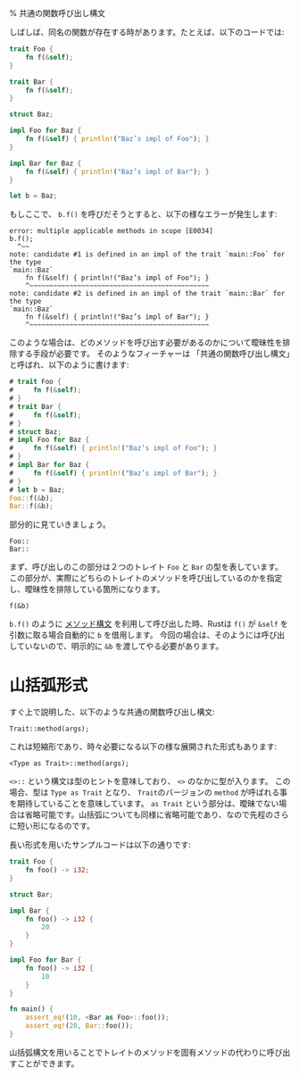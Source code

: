 % 共通の関数呼び出し構文
<!-- % Universal Function Call Syntax -->

<!-- Sometimes, functions can have the same names. Consider this code: -->
しばしば、同名の関数が存在する時があります。たとえば、以下のコードでは:

```rust
trait Foo {
    fn f(&self);
}

trait Bar {
    fn f(&self);
}

struct Baz;

impl Foo for Baz {
    fn f(&self) { println!("Baz’s impl of Foo"); }
}

impl Bar for Baz {
    fn f(&self) { println!("Baz’s impl of Bar"); }
}

let b = Baz;
```

<!-- If we were to try to call `b.f()`, we’d get an error: -->
もしここで、 `b.f()` を呼びだそうとすると、以下の様なエラーが発生します:

```text
error: multiple applicable methods in scope [E0034]
b.f();
  ^~~
note: candidate #1 is defined in an impl of the trait `main::Foo` for the type
`main::Baz`
    fn f(&self) { println!("Baz’s impl of Foo"); }
    ^~~~~~~~~~~~~~~~~~~~~~~~~~~~~~~~~~~~~~~~~~~~~~
note: candidate #2 is defined in an impl of the trait `main::Bar` for the type
`main::Baz`
    fn f(&self) { println!("Baz’s impl of Bar"); }
    ^~~~~~~~~~~~~~~~~~~~~~~~~~~~~~~~~~~~~~~~~~~~~~

```

<!-- We need a way to disambiguate which method we need. This feature is called -->
<!-- ‘universal function call syntax’, and it looks like this: -->
このような場合は、どのメソッドを呼び出す必要があるのかについて曖昧性を排除する手段が必要です。
そのようなフィーチャーは 「共通の関数呼び出し構文」と呼ばれ、以下のように書けます:



```rust
# trait Foo {
#     fn f(&self);
# }
# trait Bar {
#     fn f(&self);
# }
# struct Baz;
# impl Foo for Baz {
#     fn f(&self) { println!("Baz’s impl of Foo"); }
# }
# impl Bar for Baz {
#     fn f(&self) { println!("Baz’s impl of Bar"); }
# }
# let b = Baz;
Foo::f(&b);
Bar::f(&b);
```

<!-- Let’s break it down. -->
部分的に見ていきましょう。

```rust,ignore
Foo::
Bar::
```

<!-- These halves of the invocation are the types of the two traits: `Foo` and -->
<!-- `Bar`. This is what ends up actually doing the disambiguation between the two: -->
<!-- Rust calls the one from the trait name you use. -->
まず、呼び出しのこの部分は２つのトレイト `Foo` と `Bar` の型を表しています。
この部分が、実際にどちらのトレイトのメソッドを呼び出しているのかを指定し、曖昧性を排除している箇所になります。

```rust,ignore
f(&b)
```

<!-- When we call a method like `b.f()` using [method syntax][methodsyntax], Rust -->
<!-- will automatically borrow `b` if `f()` takes `&self`. In this case, Rust will -->
<!-- not, and so we need to pass an explicit `&b`. -->
`b.f()` のように [メソッド構文][methodsyntax] を利用して呼び出した時、Rustは `f()` が `&self` を引数に取る場合自動的に `b` を借用します。
今回の場合は、そのようには呼び出していないので、明示的に `&b` を渡してやる必要があります。

[methodsyntax]: method-syntax.html

# 山括弧形式

<!-- The form of UFCS we just talked about: -->
すぐ上で説明した、以下のような共通の関数呼び出し構文:

```rust,ignore
Trait::method(args);
```

<!-- Is a short-hand. There’s an expanded form of this that’s needed in some -->
<!-- situations: -->
これは短縮形であり、時々必要になる以下の様な展開された形式もあります:

```rust,ignore
<Type as Trait>::method(args);
```

<!-- The `<>::` syntax is a means of providing a type hint. The type goes inside -->
<!-- the `<>`s. In this case, the type is `Type as Trait`, indicating that we want -->
<!-- `Trait`’s version of `method` to be called here. The `as Trait` part is -->
<!-- optional if it’s not ambiguous. Same with the angle brackets, hence the -->
<!-- shorter form. -->
`<>::` という構文は型のヒントを意味しており、 `<>` のなかに型が入ります。
この場合、型は `Type as Trait` となり、 `Trait`のバージョンの `method` が呼ばれる事を期待していることを意味しています。
`as Trait` という部分は、曖昧でない場合は省略可能です。山括弧についても同様に省略可能であり、なので先程のさらに短い形になるのです。

<!-- Here’s an example of using the longer form. -->
長い形式を用いたサンプルコードは以下の通りです:

```rust
trait Foo {
    fn foo() -> i32;
}

struct Bar;

impl Bar {
    fn foo() -> i32 {
        20
    }
}

impl Foo for Bar {
    fn foo() -> i32 {
        10
    }
}

fn main() {
    assert_eq!(10, <Bar as Foo>::foo());
    assert_eq!(20, Bar::foo());
}
```

<!-- Using the angle bracket syntax lets you call the trait method instead of the -->
<!-- inherent one. -->
山括弧構文を用いることでトレイトのメソッドを固有メソッドの代わりに呼び出すことができます。
